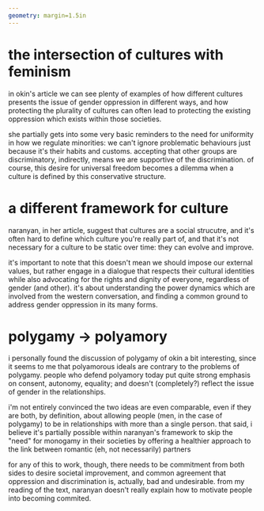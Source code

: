 ```yaml
---
geometry: margin=1.5in
---
```


# the intersection of cultures with feminism
in okin's article we can see plenty of examples of how different cultures presents the issue of gender oppression in different ways, and how protecting the plurality of cultures can often lead to protecting the existing oppression which exists within those societies.

she partially gets into some very basic reminders to the need for uniformity in how we regulate minorities: we can't ignore problematic behaviours just because it's their habits and customs. accepting that other groups are discriminatory, indirectly, means we are supportive of the discrimination. of course, this desire for universal freedom becomes a dilemma when a culture is defined by this conservative structure.

# a different framework for culture
naranyan, in her article, suggest that cultures are a social strucutre, and it's often hard to define which culture you're really part of, and that it's not necessary for a culture to be static over time: they can evolve and improve.

it's important to note that this doesn't mean we should impose our external values, but rather engage in a dialogue that respects their cultural identities while also advocating for the rights and dignity of everyone, regardless of gender (and other). it's about understanding the power dynamics which are involved from the western conversation, and finding a common ground to address gender oppression in its many forms.

# polygamy → polyamory
i personally found the discussion of polygamy of okin a bit interesting, since it seems to me that polyamorous ideals are contrary to the problems of polygamy. people who defend polyamory today put quite strong emphasis on consent, autonomy, equality; and doesn't (completely?) reflect the issue of gender in the relationships.

i'm not entirely convinced the two ideas are even comparable, even if they are both, by definition, about allowing people (men, in the case of polygamy) to be in relationships with more than a single person. that said, i believe it's partially possible within naranyan's framework to skip the "need" for monogamy in their societies by offering a healthier approach to the link between romantic (eh, not necessarily) partners

for any of this to work, though, there needs to be commitment from both sides to desire societal improvement, and common agreement that oppression and discrimination is, actually, bad and undesirable. from my reading of the text, naranyan doesn't really explain how to motivate people into becoming commited.

